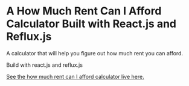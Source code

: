 # A How Much Rent Can I Afford Calculator Built with React.js and Reflux.js

A calculator that will help you figure out how much rent you can afford.  

Build with react.js and reflux.js


<a href="#">See the how much rent can I afford calculator live here.</a>
